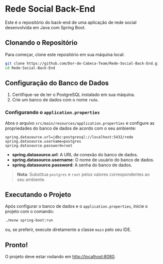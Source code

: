 # Rede Social Back-End

Este é o repositório do back-end de uma aplicação de rede social desenvolvida em Java com Spring Boot.

## Clonando o Repositório

Para começar, clone este repositório em sua máquina local:

```bash
git clone https://github.com/Dor-de-Cabeca-Team/Rede-Social-Back-End.git
cd Rede-Social-Back-End
```

## Configuração do Banco de Dados

1. Certifique-se de ter o PostgreSQL instalado em sua máquina.
2. Crie um banco de dados com o nome `rede`.

### Configurando o `application.properties`

Abra o arquivo `src/main/resources/application.properties` e configure as propriedades do banco de dados de acordo com o seu ambiente:

```properties
spring.datasource.url=jdbc:postgresql://localhost:5432/rede
spring.datasource.username=postgres
spring.datasource.password=root
```

- **spring.datasource.url**: A URL de conexão do banco de dados.
- **spring.datasource.username**: O nome de usuário do banco de dados.
- **spring.datasource.password**: A senha do banco de dados.

> **Nota**: Substitua `postgres` e `root` pelos valores correspondentes ao seu ambiente.

## Executando o Projeto

Após configurar o banco de dados e o `application.properties`, inicie o projeto com o comando:

```bash
./mvnw spring-boot:run
```

ou, se preferir, execute diretamente a classe `main` pelo seu IDE.

## Pronto!

O projeto deve estar rodando em [http://localhost:8080](http://localhost:8080).
